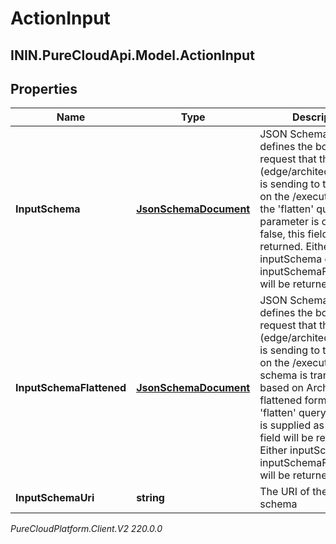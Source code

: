 # ActionInput

## ININ.PureCloudApi.Model.ActionInput

## Properties

|Name | Type | Description | Notes|
|------------ | ------------- | ------------- | -------------|
| **InputSchema** | [**JsonSchemaDocument**](JsonSchemaDocument) | JSON Schema that defines the body of the request that the client (edge/architect/postman) is sending to the service, on the /execute path. If the &#39;flatten&#39; query parameter is omitted or false, this field will be returned. Either inputSchema or inputSchemaFlattened will be returned, not both. | [optional] |
| **InputSchemaFlattened** | [**JsonSchemaDocument**](JsonSchemaDocument) | JSON Schema that defines the body of the request that the client (edge/architect/postman) is sending to the service, on the /execute path. The schema is transformed based on Architect&#39;s flattened format. If the &#39;flatten&#39; query parameter is supplied as true, this field will be returned. Either inputSchema or inputSchemaFlattened will be returned, not both. | [optional] |
| **InputSchemaUri** | **string** | The URI of the input schema | [optional] |



_PureCloudPlatform.Client.V2 220.0.0_
